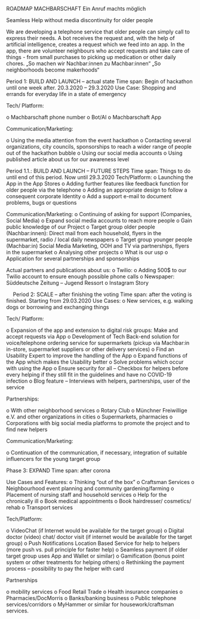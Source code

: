 ROADMAP
MACHBARSCHAFT
Ein Anruf machts möglich
 

Seamless Help without media discontinuity for older people
 
We are developing a telephone service that older people can simply call to express their needs. A bot receives the request and, with the help of artificial intelligence, creates a request which we feed into an app. In the app, there are volunteer neighbours who accept requests and take care of things - from small purchases to picking up medication or other daily chores.
„So machen wir Nachbar:innen zu Machbar:innen“
„So neighborhoods become makerhoods“

Period 1: BUILD AND LAUNCH – actual state
Time span: Begin of hackathon until one week after. 20.3.2020 – 29.3.2020
Use Case: 
Shopping and errands for everyday life in a state of emergency

Tech/ Platform:

o	Machbarschaft phone number
o	Bot/AI
o	Machbarschaft App

Communication/Marketing:

o	Using the media attention from the event hackathon
o	Contacting several organizations, city councils, sponsorships to reach a wider range of people out of the hackathon bubble
o	Using our social media accounts
o	Using published article about us for our awareness level

Period 1.1.: BUILD AND LAUNCH – FUTURE STEPS
Time span: Things to do until end of this period. Now until 29.3.2020
Tech/Platform:
o	Launching the App in the App Stores
o	Adding further features like feedback function for older people via the telephone
o	Adding an appropriate design to follow a consequent corporate Identity 
o	Add a support e-mail to document problems, bugs or questions

Communication/Marketing:
o	Continuing of asking for support (Companies, Social Media)
o	Expand social media accounts to reach more people
o	Gain public knowledge of our Project
o	Target group older people (Nachbar:innen): Direct mail from each household, flyers in the supermarket, radio / local daily newspapers
o	Target group younger people (Machbar:in) Social Media Marketing, OOH and TV via partnerships, flyers in the supermarket
o	Analysing other projects
o	What is our usp
o	Application for several partnerships and sponsorships

Actual partners and publications about us:
o	Twilio:
o	Adding 500$ to our Twilio account to ensure enough possible phone calls
o	Newspaper: Süddeutsche Zeitung – Jugend Ressort
o	Instagram Story

 
Period 2: SCALE – after finishing the voting
Time span: after the voting is finished. Starting from 29.03.2020
Use Cases:
o	New services, e.g. walking dogs or borrowing and exchanging things

Tech/ Platform:
 
o	Expansion of the app and extension to digital risk groups: Make and accept requests via App
o	Development of Tech Back-end solution for voice/telephone ordering service for supermarkets (pickup via Machbar:in in-store, supermarket suppliers or other delivery services)
o	Find an Usability Expert to improve the handling of the App
o	Expand functions of the App which makes the Usability better
o	Solve problems which occur with using the App 
o	Ensure security for all – Checkbox for helpers before every helping if they still fit in the guidelines and have no COVID-19 infection
o	Blog feature – Interviews with helpers, partnerships, user of the service
 
Partnerships:
 
o	With other neighborhood services
o	Rotary Club 
o	Münchner Freiwillige e.V.  and other organizations in cities
o	Supermarkets, pharmacies
o	Corporations with big social media platforms to promote the project and to find new helpers
 


Communication/Marketing:
 
o	Continuation of the communication, if necessary, integration of suitable influencers for the young target group


Phase 3: EXPAND
Time span: after corona
 
Use Cases and Features:
o	 Thinking “out of the box” 
o	Craftsman Services
o	Neighbourhood event planning and community gardening/farming
o	Placement of nursing staff and household services
o	Help for the chronically ill
o	Book medical appointments
o	Book hairdresser/ cosmetics/ rehab
o	Transport services
 
Tech/Platform:
 
o	VideoChat (if Internet would be available for the target group)
o	Digital doctor (video) chat/ doctor visit (if internet would be available for the target group)
o	Push Notifications Location Based Service for help to helpers (more push vs. pull principle for faster help)
o	Seamless payment (if older target group uses App and Wallet or similar)
o	Gamification (bonus point system or other treatments for helping others)
o	Rethinking the payment process – possibility to pay the helper with card
 

Partnerships
 
o	mobility services
o	Food Retail Trade
o	Health insurance companies
o	Pharmacies/DocMorris
o	Banks/banking business
o	Public telephone services/corridors
o	MyHammer or similar for housework/craftsman services.

